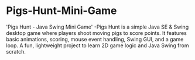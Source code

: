 # Pigs-Hunt-Mini-Game
'Pigs Hunt - Java Swing Mini Game' -Pigs Hunt is a simple Java SE &amp; Swing desktop game where players shoot moving pigs to score points. It features basic animations, scoring, mouse event handling, Swing GUI, and a game loop. A fun, lightweight project to learn 2D game logic and Java Swing from scratch.
